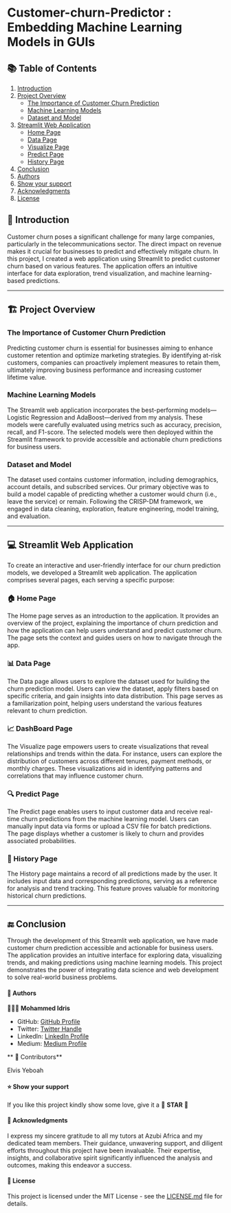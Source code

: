 # Customer-churn-Predictor : Embedding Machine Learning Models in GUIs

## 📚 Table of Contents

1. [Introduction](#-introduction)
2. [Project Overview](#-project-overview)
   - [The Importance of Customer Churn Prediction](#the-importance-of-customer-churn-prediction)
   - [Machine Learning Models](#machine-learning-models)
   - [Dataset and Model](#dataset-and-model)
3. [Streamlit Web Application](#-streamlit-web-application)
   - [Home Page](#home-page)
   - [Data Page](#data-page)
   - [Visualize Page](#visualize-page)
   - [Predict Page](#predict-page)
   - [History Page](#history-page)
4. [Conclusion](#-conclusion)
5. [Authors](#-authors)
6. [Show your support](#-show-your-support)
7. [Acknowledgments](#-acknowledgments)
8. [License](#-license)


## 📄 Introduction

Customer churn poses a significant challenge for many large companies, particularly in the telecommunications sector. The direct impact on revenue makes it crucial for businesses to predict and effectively mitigate churn. In this project, I created a web application using Streamlit to predict customer churn based on various features. The application offers an intuitive interface for data exploration, trend visualization, and machine learning-based predictions.

---

## 🏗️ Project Overview

### The Importance of Customer Churn Prediction

Predicting customer churn is essential for businesses aiming to enhance customer retention and optimize marketing strategies. By identifying at-risk customers, companies can proactively implement measures to retain them, ultimately improving business performance and increasing customer lifetime value.

### Machine Learning Models

The Streamlit web application incorporates the best-performing models—Logistic Regression and AdaBoost—derived from my analysis. These models were carefully evaluated using metrics such as accuracy, precision, recall, and F1-score. The selected models were then deployed within the Streamlit framework to provide accessible and actionable churn predictions for business users.

### Dataset and Model

The dataset used contains customer information, including demographics, account details, and subscribed services. Our primary objective was to build a model capable of predicting whether a customer would churn (i.e., leave the service) or remain. Following the CRISP-DM framework, we engaged in data cleaning, exploration, feature engineering, model training, and evaluation.

---

## 💻 Streamlit Web Application

To create an interactive and user-friendly interface for our churn prediction models, we developed a Streamlit web application. The application comprises several pages, each serving a specific purpose:

### 🏠 Home Page

The Home page serves as an introduction to the application. It provides an overview of the project, explaining the importance of churn prediction and how the application can help users understand and predict customer churn. The page sets the context and guides users on how to navigate through the app.

### 📊 Data Page

The Data page allows users to explore the dataset used for building the churn prediction model. Users can view the dataset, apply filters based on specific criteria, and gain insights into data distribution. This page serves as a familiarization point, helping users understand the various features relevant to churn prediction.

### 📈 DashBoard Page

The Visualize page empowers users to create visualizations that reveal relationships and trends within the data. For instance, users can explore the distribution of customers across different tenures, payment methods, or monthly charges. These visualizations aid in identifying patterns and correlations that may influence customer churn.

### 🔍 Predict Page

The Predict page enables users to input customer data and receive real-time churn predictions from the machine learning model. Users can manually input data via forms or upload a CSV file for batch predictions. The page displays whether a customer is likely to churn and provides associated probabilities.

### 📜 History Page

The History page maintains a record of all predictions made by the user. It includes input data and corresponding predictions, serving as a reference for analysis and trend tracking. This feature proves valuable for monitoring historical churn predictions.

---

## 🔚 Conclusion

Through the development of this Streamlit web application, we have made customer churn prediction accessible and actionable for business users. The application provides an intuitive interface for exploring data, visualizing trends, and making predictions using machine learning models. This project demonstrates the power of integrating data science and web development to solve real-world business problems.


#### 👥 Authors

🕵🏽‍♀️ **Mohammed Idris**

- GitHub: [GitHub Profile](https://github.com/MoIdris)
- Twitter: [Twitter Handle](https://twitter.com/IdrisBaaba)
- LinkedIn: [LinkedIn Profile](www.linkedin.com/in/idris-ibn-mohammed)
- Medium: [Medium Profile](https://medium.com/@idmoh44)


** 🤝 Contributors**

Elvis Yeboah

#### ⭐️ Show your support

If you like this project kindly show some love, give it a 🌟 **STAR** 🌟

#### 🙏 Acknowledgments

I express my sincere gratitude to all my tutors at Azubi Africa and my dedicated team members. Their guidance, unwavering support, and diligent efforts throughout this project have been invaluable. Their expertise, insights, and collaborative spirit significantly influenced the analysis and outcomes, making this endeavor a success.

#### 📝 License

This project is licensed under the MIT License - see the [LICENSE.md](LICENSE.md) file for details.

